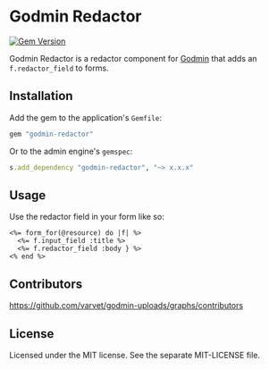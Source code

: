 # Godmin Redactor

[![Gem Version](http://img.shields.io/gem/v/godmin-redactor.svg)](https://rubygems.org/gems/godmin-redactor)

Godmin Redactor is a redactor component for [Godmin](https://github.com/varvet/godmin) that adds an `f.redactor_field` to forms.

## Installation

Add the gem to the application's `Gemfile`:
```ruby
gem "godmin-redactor"
```

Or to the admin engine's `gemspec`:
```ruby
s.add_dependency "godmin-redactor", "~> x.x.x"
```

## Usage

Use the redactor field in your form like so:

```erb
<%= form_for(@resource) do |f| %>
  <%= f.input_field :title %>
  <%= f.redactor_field :body } %>
<% end %>
```

## Contributors

https://github.com/varvet/godmin-uploads/graphs/contributors

## License

Licensed under the MIT license. See the separate MIT-LICENSE file.
